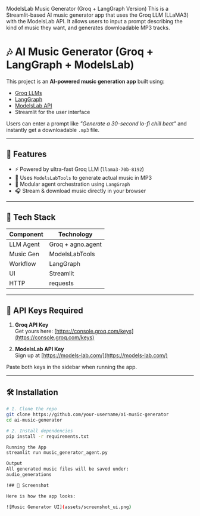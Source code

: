 ModelsLab Music Generator (Groq + LangGraph Version)
This is a Streamlit-based AI music generator app that uses the Groq LLM (LLaMA3) with the ModelsLab API. It allows users to input a prompt describing the kind of music they want, and generates downloadable MP3 tracks.

# 🎶 AI Music Generator (Groq + LangGraph + ModelsLab)

This project is an **AI-powered music generation app** built using:
- [Groq LLMs](https://groq.com/)
- [LangGraph](https://github.com/langchain-ai/langgraph)
- [ModelsLab API](https://models-lab.com/)
- Streamlit for the user interface

Users can enter a prompt like _"Generate a 30-second lo-fi chill beat"_ and instantly get a downloadable `.mp3` file.

---

## 🚀 Features

- ⚡ Powered by ultra-fast Groq LLM (`llama3-70b-8192`)
- 🎼 Uses `ModelsLabTools` to generate actual music in MP3
- 🧠 Modular agent orchestration using `LangGraph`
- 🎧 Stream & download music directly in your browser

---

## 🧩 Tech Stack

| Component   | Technology             |
|-------------|------------------------|
| LLM Agent   | Groq + agno.agent      |
| Music Gen   | ModelsLabTools         |
| Workflow    | LangGraph              |
| UI          | Streamlit              |
| HTTP        | requests                |

---

## 🔑 API Keys Required

1. **Groq API Key**  
   Get yours here: [https://console.groq.com/keys](https://console.groq.com/keys)

2. **ModelsLab API Key**  
   Sign up at [https://models-lab.com/](https://models-lab.com/)

Paste both keys in the sidebar when running the app.

---

## 🛠 Installation

```bash
# 1. Clone the repo
git clone https://github.com/your-username/ai-music-generator
cd ai-music-generator

# 2. Install dependencies
pip install -r requirements.txt

Running the App
streamlit run music_generator_agent.py

Output
All generated music files will be saved under:
audio_generations

!## 📸 Screenshot

Here is how the app looks:

![Music Generator UI](assets/screenshot_ui.png)